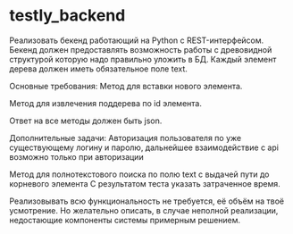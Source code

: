 # testly_backend

Реализовать бекенд работающий на Python с REST-интерфейсом. Бекенд должен предоставлять
возможность работы с древовидной структурой которую надо правильно уложить в БД. Каждый элемент
дерева должен иметь обязательное поле text.


Основные требования:
Метод для вставки нового элемента.

Метод для извлечения поддерева по id элемента.

Ответ на все методы должен быть json.


Дополнительные задачи:
Авторизация пользователя по уже существующему логину и паролю, дальнейшее взаимодействие с
api возможно только при авторизации

Метод для полнотекстового поиска по полю text с выдачей пути до корневого элемента
С результатом теста указать затраченное время.


Реализовывать всю функциональность не требуется, её объём на твоё усмотрение.
Но желательно описать, в случае неполной реализации, недостающие компоненты системы примерным
решением.
